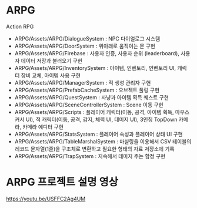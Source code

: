 # ARPG
Action RPG
- ARPG/Assets/ARPG/DialogueSystem : NPC 다이얼로그 시스템
- ARPG/Assets/ARPG/DoorSystem : 위아래로 움직이는 문 구현
- ARPG/Assets/ARPG/Firebase : 사용자 인증, 사용자 순위 (leaderboard), 사용자 데이터 저장과 불러오기 구현
- ARPG/Assets/ARPG/InventorySystem : 아이템, 인벤토리, 인벤토리 UI, 캐릭터 장비 교체, 아이템 사용 구현
- ARPG/Assets/ARPG/ManagerSystem : 적 생성 관리자 구현
- ARPG/Assets/ARPG/PrefabCacheSystem : 오브젝트 풀링 구현
- ARPG/Assets/ARPG/QuestSystem : 사냥과 아이템 획득 퀘스트 구현
- ARPG/Assets/ARPG/SceneControllerSystem : Scene 이동 구현
- ARPG/Assets/ARPG/Scripts : 플레이어 캐릭터(이동, 공격, 아이템 획득, 마우스 커서 UI), 적 캐릭터(이동, 공격, 감지, 체력 UI, 데미지 UI), 3인칭 TopDown 카메라, 카메라 에디터 구현
- ARPG/Assets/ARPG/StatsSystem : 플레이어 속성과 플레이어 상태 UI 구현
- ARPG/Assets/ARPG/TableMarshalSystem : 마샬링을 이용해서 CSV 테이블의 레코드 문자열(1줄)을 구조체로 변환하고 필요한 형태의 자료 저장소에 기록
- ARPG/Assets/ARPG/TrapSystem : 지속해서 데미지 주는 함정 구현

# ARPG 프로젝트 설명 영상
https://youtu.be/USFFC2Ag4UM

